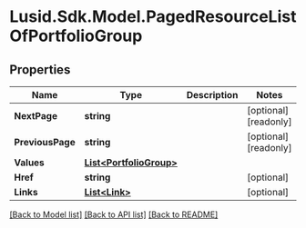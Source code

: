 # Lusid.Sdk.Model.PagedResourceListOfPortfolioGroup
## Properties

Name | Type | Description | Notes
------------ | ------------- | ------------- | -------------
**NextPage** | **string** |  | [optional] [readonly] 
**PreviousPage** | **string** |  | [optional] [readonly] 
**Values** | [**List&lt;PortfolioGroup&gt;**](PortfolioGroup.md) |  | 
**Href** | **string** |  | [optional] 
**Links** | [**List&lt;Link&gt;**](Link.md) |  | [optional] 

[[Back to Model list]](../README.md#documentation-for-models) [[Back to API list]](../README.md#documentation-for-api-endpoints) [[Back to README]](../README.md)

